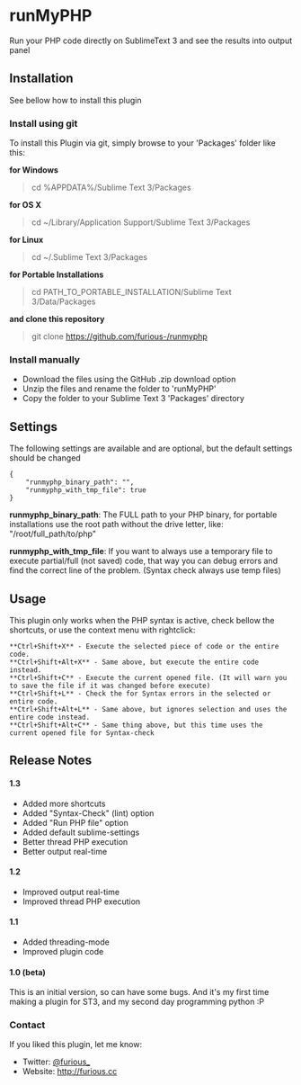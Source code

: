 # runMyPHP
Run your PHP code directly on SublimeText 3 and see the results into output panel

## Installation
See bellow how to install this plugin

### Install using git
To install this Plugin via git, simply browse to your 'Packages' folder like this:

**for Windows**
> cd %APPDATA%/Sublime Text 3/Packages

**for OS X**
> cd ~/Library/Application Support/Sublime Text 3/Packages

**for Linux**
> cd ~/.Sublime Text 3/Packages

**for Portable Installations**
> cd PATH_TO_PORTABLE_INSTALLATION/Sublime Text 3/Data/Packages

**and clone this repository**
> git clone https://github.com/furious-/runmyphp


### Install manually
* Download the files using the GitHub .zip download option
* Unzip the files and rename the folder to 'runMyPHP'
* Copy the folder to your Sublime Text 3 'Packages' directory

## Settings
The following settings are available and are optional, but the default settings should be changed
	
	{
		"runmyphp_binary_path": "",
		"runmyphp_with_tmp_file": true
	}

**runmyphp_binary_path**: The FULL path to your PHP binary, for portable installations use the root path without the drive letter, like: "/root/full_path/to/php"

**runmyphp_with_tmp_file**: If you want to always use a temporary file to execute partial/full (not saved) code, that way you can debug errors and find the correct line of the problem. (Syntax check always use temp files)

## Usage
This plugin only works when the PHP syntax is active, check bellow the shortcuts, or use the context menu with rightclick:

	**Ctrl+Shift+X** - Execute the selected piece of code or the entire code.
	**Ctrl+Shift+Alt+X** - Same above, but execute the entire code instead.
	**Ctrl+Shift+C** - Execute the current opened file. (It will warn you to save the file if it was changed before execute)
	**Ctrl+Shift+L** - Check the for Syntax errors in the selected or entire code.
	**Ctrl+Shift+Alt+L** - Same above, but ignores selection and uses the entire code instead.
	**Ctrl+Shift+Alt+C** - Same thing above, but this time uses the current opened file for Syntax-check

## Release Notes
#### 1.3
* Added more shortcuts
* Added "Syntax-Check" (lint) option
* Added "Run PHP file" option
* Added default sublime-settings
* Better thread PHP execution
* Better output real-time

#### 1.2
* Improved output real-time
* Improved thread PHP execution

#### 1.1
* Added threading-mode
* Improved plugin code

#### 1.0 (beta)
This is an initial version, so can have some bugs. And it's my first time making a plugin for ST3, and my second day programming python :P

### Contact
If you liked this plugin, let me know:

* Twitter: [@furious_](http://twitter.com/furious_)
* Website: <http://furious.cc>